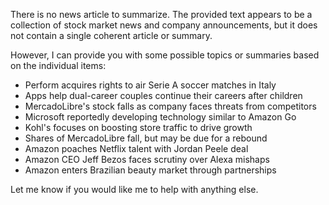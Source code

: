 There is no news article to summarize. The provided text appears to be a collection of stock market news and company announcements, but it does not contain a single coherent article or summary.

However, I can provide you with some possible topics or summaries based on the individual items:

* Perform acquires rights to air Serie A soccer matches in Italy
* Apps help dual-career couples continue their careers after children
* MercadoLibre's stock falls as company faces threats from competitors
* Microsoft reportedly developing technology similar to Amazon Go
* Kohl's focuses on boosting store traffic to drive growth
* Shares of MercadoLibre fall, but may be due for a rebound
* Amazon poaches Netflix talent with Jordan Peele deal
* Amazon CEO Jeff Bezos faces scrutiny over Alexa mishaps
* Amazon enters Brazilian beauty market through partnerships

Let me know if you would like me to help with anything else.